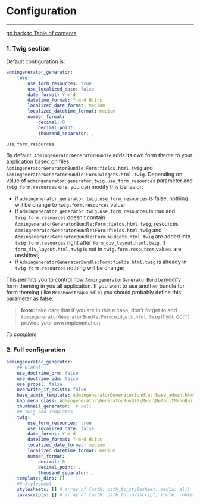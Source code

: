 # Configuration
---------------------------------------

[go back to Table of contents][back-to-index]

[back-to-index]: https://github.com/symfony2admingenerator/AdmingeneratorGeneratorBundle/blob/master/Resources/doc/documentation.md#1-installation

### 1. Twig section

Default configuration is:

```yaml
admingenerator_generator:
    twig:
        use_form_resources: true
        use_localized_date: false
        date_format: Y-m-d
        datetime_format: Y-m-d H:i:s
        localized_date_format: medium
        localized_datetime_format: medium
        number_format:
            decimal: 0
            decimal_point: .
            thousand_separator: ,
```

`use_form_resources`

By default, `AdmingeneratorGeneratorBundle` adds its own form theme to your application based on files `AdmingeneratorGeneratorBundle:Form:fields.html.twig` and `AdmingeneratorGeneratorBundle:Form:widgets.html.twig`. Depending on value of `admingenerator_generator.twig.use_form_resources` parameter and `twig.form.resources` one, you can modify this behavior:

* if `admingenerator_generator.twig.use_form_resources` is false, nothing will be change to `twig.form.resources` value;
* if `admingenerator_generator.twig.use_form_resources` is true and `twig.form.resources` doesn't contain `AdmingeneratorGeneratorBundle:Form:fields.html.twig`, resources `AdmingeneratorGeneratorBundle:Form:fields.html.twig` and `AdmingeneratorGeneratorBundle:Form:widgets.html.twig` are added into `twig.form.resources` right after `form_div_layout.html.twig`. If `form_div_layout.html.twig` is not in `twig.form.resources` values are unshifted;
* if `AdmingeneratorGeneratorBundle:Form:fields.html.twig` is already in `twig.form.resources` nothing will be change;

This permits you to control how `AdmingeneratorGeneratorBundle` modify form theming in you all application. If you want to use another bundle for form theming (like `MopaBoostrapBundle`) you should probably define this parameter as false.

> **Note:** take care that if you are in this a case, don't forget to add `AdmingeneratorGeneratorBundle:Form:widgets.html.twig` if you don't provide your own implemntation.

*To complete*

### 2. Full configuration

```yaml
admingenerator_generator:
    ## Global
    use_doctrine_orm: false
    use_doctrine_odm: false
    use_propel: false
    overwrite_if_exists: false
    base_admin_template: AdmingeneratorGeneratorBundle::base_admin.html.twig
    knp_menu_class: Admingenerator\GeneratorBundle\Menu\DefaultMenuBuilder
    thumbnail_generator:  # null
    ## Twig and Templates
    twig:
        use_form_resources: true
        use_localized_date: false
        date_format: Y-m-d
        datetime_format: Y-m-d H:i:s
        localized_date_format: medium
        localized_datetime_format: medium
        number_format:
            decimal: 0
            decimal_point: .
            thousand_separator: ,
    templates_dirs: []
    ## Stylesheet
	stylesheets: [] # array of {path: path_to_stylesheet, media: all}
	javascripts: [] # array of {path: path_to_javascript, route: route_name, routeparams: [value1, value2]}
```

